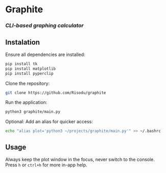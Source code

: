 # Graphite
### *CLI-based graphing calculator*

## Instalation

Ensure all dependencies are installed:
```sh
pip install tk
pip install matplotlib
pip install pyperclip
```

Clone the repository:
```sh
git clone https://github.com/Risodu/graphite
```

Run the application:
```sh
python3 graphite/main.py
```

Optional: Add an alias for quicker access:
```sh
echo "alias plot='python3 ~/projects/graphite/main.py'" >> ~/.bashrc
```

## Usage

Always keep the plot window in the focus, never switch to the console. Press `h` or `ctrl+h` for more in-app help.
